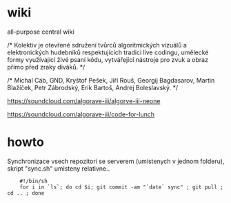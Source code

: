 wiki
====
all-purpose central wiki

/* Kolektiv je otevřené sdružení tvůrců algoritmických vizuálů a elektronických hudebníků respektujících tradici live codingu, umělecké formy využívající živé psaní kódu, vytvářející nástroje pro zvuk a obraz přímo před zraky diváků. */

/* Michal Cáb, GND, Kryštof Pešek, Jiří Rouš, Georgij Bagdasarov, Martin Blažíček, Petr Zábrodský, Erik Bartoš, Andrej Boleslavský. */


https://soundcloud.com/algorave-iii/algorve-iii-neone

https://soundcloud.com/algorave-iii/code-for-lunch



howto
======

Synchronizace vsech repozitori se serverem (umistenych v jednom folderu),
skript "sync.sh" umisteny relativne.. 


```
    #!/bin/sh
    for i in `ls`; do cd $i; git commit -am "`date` sync" ; git pull ; cd .. ; done
```
